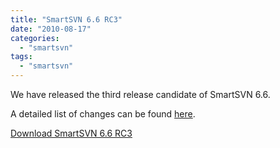 ```yaml
---
title: "SmartSVN 6.6 RC3"
date: "2010-08-17"
categories: 
  - "smartsvn"
tags: 
  - "smartsvn"
---
```


We have released the third release candidate of SmartSVN 6.6.

A detailed list of changes can be found [here](http://www.syntevo.com/smartsvn/changelog-eap.txt).

[Download SmartSVN 6.6 RC3](http://www.syntevo.com/smartsvn/early-access.html)
